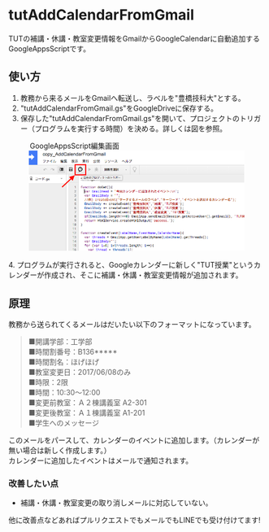# tutAddCalendarFromGmail
TUTの補講・休講・教室変更情報をGmailからGoogleCalendarに自動追加するGoogleAppsScriptです。

## 使い方
1. 教務から来るメールをGmailへ転送し、ラベルを"豊橋技科大"とする。
2. "tutAddCalendarFromGmail.gs"をGoogleDriveに保存する。  
3. 保存した"tutAddCalendarFromGmail.gs"を開いて、プロジェクトのトリガー（プログラムを実行する時間）を決める。詳しくは図を参照。
<figure>
<legend>GoogleAppsScript編集画面</legend>
<img src="./GASscreen.png">
</figure>
4. プログラムが実行されると、Googleカレンダーに新しく"TUT授業"というカレンダーが作成され、そこに補講・休講・教室変更情報が追加されます。  

## 原理
教務から送られてくるメールはだいたい以下のフォーマットになっています。  
>■開講学部：工学部  
■時間割番号：B136*****  
■時間割名：ほげほげ  
■教室変更日：2017/06/08のみ  
■時限：2限  
■時間：10:30～12:00  
■変更前教室：Ａ２棟講義室 A2-301  
■変更後教室：Ａ１棟講義室 A1-201  
■学生へのメッセージ  

このメールをパースして、カレンダーのイベントに追加します。（カレンダーが無い場合は新しく作成します。）  
カレンダーに追加したイベントはメールで通知されます。

### 改善したい点
- 補講・休講・教室変更の取り消しメールに対応していない。

他に改善点などあればプルリクエストでもメールでもLINEでも受け付けてます!
